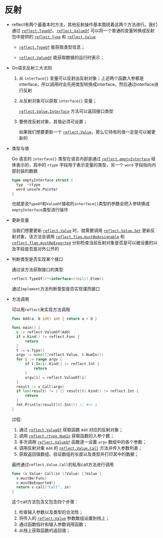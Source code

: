 # 反射

- reflect有两个最基本的方法，其他反射操作基本围绕着这两个方法进行。我们通过 [`reflect.TypeOf`](https://draveness.me/golang/tree/reflect.TypeOf)、[`reflect.ValueOf`](https://draveness.me/golang/tree/reflect.ValueOf) 可以将一个普通的变量转换成反射包中提供的 [`reflect.Type`](https://draveness.me/golang/tree/reflect.Type) 和 [`reflect.Value`](https://draveness.me/golang/tree/reflect.Value)

  - [`reflect.TypeOf`](https://draveness.me/golang/tree/reflect.TypeOf) 能获取类型信息；

  - [`reflect.ValueOf`](https://draveness.me/golang/tree/reflect.ValueOf) 能获取数据的运行时表示；

- Go语言反射三大法则

  1. 从 `interface{}` 变量可以反射出反射对象；上述两个函数入参都是interface，所以调用时会先把类型转换成interface，然后通过interface进行反射

  2. 从反射对象可以获取 `interface{}` 变量；

     [`reflect.Value.Interface`](https://draveness.me/golang/tree/reflect.Value.Interface) 方法可以返回接口类型

  3. 要修改反射对象，其值必须可设置；

     如果我们想要更新一个 [`reflect.Value`](https://draveness.me/golang/tree/reflect.Value)，那么它持有的值一定是可以被更新的

- 类型与值

  Go 语言的 `interface{}` 类型在语言内部是通过 [`reflect.emptyInterface`](https://draveness.me/golang/tree/reflect.emptyInterface) 结体表示的，其中的 `rtype` 字段用于表示变量的类型，另一个 `word` 字段指向内部封装的数据

  ```go
  type emptyInterface struct {
  	typ  *rtype
  	word unsafe.Pointer
  }
  ```

  也就是说`TypeOf`和`ValueOf`接收的`interface{}`类型的参数会把入参转换成`emptyInterface`类型进行操作

- 更新变量

  当我们想要更新 [`reflect.Value`](https://draveness.me/golang/tree/reflect.Value) 时，就需要调用 [`reflect.Value.Set`](https://draveness.me/golang/tree/reflect.Value.Set) 更新反射对象，该方法会调用 [`reflect.flag.mustBeAssignable`](https://draveness.me/golang/tree/reflect.flag.mustBeAssignable) 和 [`reflect.flag.mustBeExported`](https://draveness.me/golang/tree/reflect.flag.mustBeExported) 分别检查当前反射对象是否是可以被设置的以及字段是否是对外公开的

- 判断类型是否实现某个接口

  通过该方法获取接口的类型

  ```go
  reflect.TypeOf((*<interface>)(nil)).Elem()
  ```

  通过`Implement`方法判断类型是否实现谋而接口

- 方法调用

  可以用`reflect`来实现方法调用

  ```go
  func Add(a, b int) int { return a + b }
  
  func main() {
  	v := reflect.ValueOf(Add)
  	if v.Kind() != reflect.Func {
  		return
  	}
  	t := v.Type()
  	argv := make([]reflect.Value, t.NumIn())
  	for i := range argv {
  		if t.In(i).Kind() != reflect.Int {
  			return
  		}
  		argv[i] = reflect.ValueOf(i)
  	}
  	result := v.Call(argv)
  	if len(result) != 1 || result[0].Kind() != reflect.Int {
  		return
  	}
  	fmt.Println(result[0].Int()) // #=> 1
  }
  ```

  过程:

  1. 通过 [`reflect.ValueOf`](https://draveness.me/golang/tree/reflect.ValueOf) 获取函数 `Add` 对应的反射对象；
  2. 调用 [`reflect.rtype.NumIn`](https://draveness.me/golang/tree/reflect.rtype.NumIn) 获取函数的入参个数；
  3. 多次调用 [`reflect.ValueOf`](https://draveness.me/golang/tree/reflect.ValueOf) 函数逐一设置 `argv` 数组中的各个参数；
  4. 调用反射对象 `Add` 的 [`reflect.Value.Call`](https://draveness.me/golang/tree/reflect.Value.Call) 方法并传入参数列表；
  5. 获取返回值数组、验证数组的长度以及类型并打印其中的数据；
  
  最终通过`reflect.Value.Call`的私有call方法进行调用
  
  ```go
  func (v Value) Call(in []Value) []Value {
  	v.mustBe(Func)
  	v.mustBeExported()
  	return v.call("Call", in)
  }
  ```
  
  这个call方法包含又包含四个步骤：
  
  1. 检查输入参数以及类型的合法性；
  2. 将传入的 [`reflect.Value`](https://draveness.me/golang/tree/reflect.Value) 参数数组设置到栈上；
  3. 通过函数指针和输入参数调用函数；
  4. 从栈上获取函数的返回值；